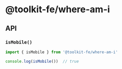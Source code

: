 # @toolkit-fe/where-am-i

## API

### `isMobile()`

```js
import { isMobile } from '@toolkit-fe/where-am-i'

console.log(isMobile())  // true
```
